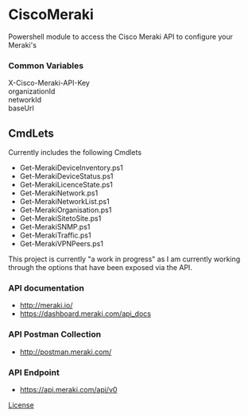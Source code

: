 # CiscoMeraki
Powershell module to access the Cisco Meraki API to configure your Meraki's

### Common Variables
X-Cisco-Meraki-API-Key  
organizationId  
networkId  
baseUrl  

## CmdLets
Currently includes the following Cmdlets

- Get-MerakiDeviceInventory.ps1
- Get-MerakiDeviceStatus.ps1
- Get-MerakiLicenceState.ps1
- Get-MerakiNetwork.ps1
- Get-MerakiNetworkList.ps1
- Get-MerakiOrganisation.ps1
- Get-MerakiSitetoSite.ps1
- Get-MerakiSNMP.ps1
- Get-MerakiTraffic.ps1
- Get-MerakiVPNPeers.ps1

This project is currently "a work in progress" as I am currently working through the options that have been exposed via the API.

### API documentation
- http://meraki.io/
- https://dashboard.meraki.com/api_docs

### API Postman Collection
- http://postman.meraki.com/

### API Endpoint
- https://api.meraki.com/api/v0


[License](/LICENSE.md)